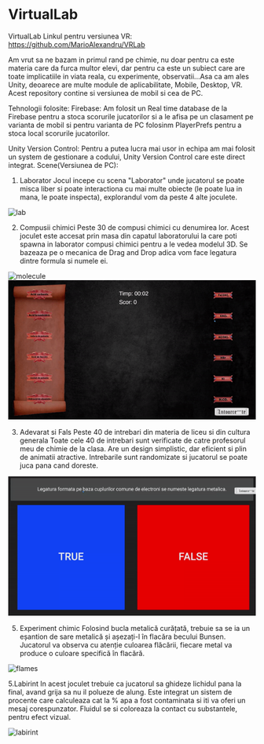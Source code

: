 # VirtualLab
VirtualLab
Linkul pentru versiunea VR: https://github.com/MarioAlexandru/VRLab

Am vrut sa ne bazam in primul rand pe chimie, nu doar pentru ca este materia care da furca multor elevi, dar pentru ca este un subiect care are toate implicatiile in viata reala, cu experimente, observatii...Asa ca am ales Unity, deoarece are multe module de aplicabilitate, Mobile, Desktop, VR.
Acest repository contine si versiunea de mobil si cea de PC.

Tehnologii folosite:
Firebase:
Am folosit un Real time database de la Firebase pentru a stoca scorurile jucatorilor si a le afisa pe un clasament pe varianta de mobil si pentru varianta de PC folosinm PlayerPrefs pentru a stoca local scorurile jucatorilor.

Unity Version Control:
Pentru a putea lucra mai usor in echipa am mai folosit un system de gestionare a codului, Unity Version Control care este direct integrat.
	Scene(Versiunea de PC):
1.  Laborator
Jocul incepe cu scena "Laborator" unde jucatorul se poate misca liber si poate interactiona cu mai multe obiecte (le poate lua in mana, le poate inspecta), explorandul vom da peste 4 alte joculete.

![lab](https://github.com/MarioAlexandru/VirtualLab/blob/main/Assets/Gifs/Laboraor%20Preview.gif)

2.  Compusii chimici Peste 30 de compusi chimici cu denumirea lor.
Acest joculet este accesat prin masa din capatul laboratorului la care poti spawna in laborator compusi chimici pentru a le vedea modelul 3D. Se bazeaza pe o mecanica de Drag and Drop adica vom face legatura dintre formula si numele ei.

![molecule](https://github.com/MarioAlexandru/VirtualLab/blob/main/Assets/Gifs/Molecule%20Preview.gif) ![joculet](https://github.com/MarioAlexandru/VirtualLab/blob/main/Assets/Gifs/Joculet%20Preview.gif)

3.  Adevarat si Fals
Peste 40 de intrebari din materia de liceu si din cultura generala
Toate cele 40 de intrebari sunt verificate de catre profesorul meu de chimie de la clasa. Are un design simplistic, dar eficient si plin de animatii atractive. Intrebarile sunt randomizate si jucatorul se poate juca pana cand doreste.

![quiz](https://github.com/MarioAlexandru/VirtualLab/blob/main/Assets/Gifs/Quiz%20Preview.gif)

5.  Experiment chimic
     Folosind bucla metalică curățată, trebuie sa se ia un eșantion de sare metalică și așezați-l în flacăra becului Bunsen. Jucatorul va observa cu atenție culoarea flăcării, fiecare metal va produce o culoare specifică în flacără.

![flames](https://github.com/MarioAlexandru/VirtualLab/blob/main/Assets/Gifs/Flame%20Preview.gif)
    
5.Labirint
In acest joculet trebuie ca jucatorul sa ghideze lichidul pana la final, avand grija sa nu il polueze de alung. Este integrat un sistem de procente care calculeaza cat la % apa a fost contaminata si iti va oferi un mesaj corespunzator. Fluidul se si coloreaza la contact cu substantele, pentru efect vizual.

![labirint](https://github.com/MarioAlexandru/VirtualLab/blob/main/Assets/Gifs/Labirint%20Preview.gif)

